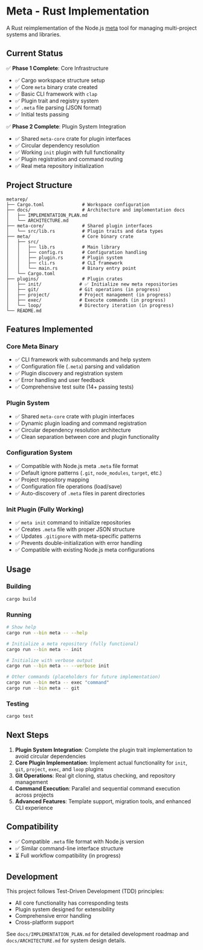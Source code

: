 # Meta - Rust Implementation

A Rust reimplementation of the Node.js [meta](https://github.com/mateodelnorte/meta) tool for managing multi-project systems and libraries.

## Current Status

✅ **Phase 1 Complete**: Core Infrastructure
- ✅ Cargo workspace structure setup
- ✅ Core `meta` binary crate created
- ✅ Basic CLI framework with `clap`
- ✅ Plugin trait and registry system
- ✅ `.meta` file parsing (JSON format)
- ✅ Initial tests passing

✅ **Phase 2 Complete**: Plugin System Integration
- ✅ Shared `meta-core` crate for plugin interfaces
- ✅ Circular dependency resolution
- ✅ Working `init` plugin with full functionality
- ✅ Plugin registration and command routing
- ✅ Real meta repository initialization

## Project Structure

```
metarep/
├── Cargo.toml              # Workspace configuration
├── docs/                   # Architecture and implementation docs
│   ├── IMPLEMENTATION_PLAN.md
│   └── ARCHITECTURE.md
├── meta-core/              # Shared plugin interfaces
│   └── src/lib.rs          # Plugin traits and data types
├── meta/                   # Core binary crate
│   ├── src/
│   │   ├── lib.rs          # Main library
│   │   ├── config.rs       # Configuration handling
│   │   ├── plugin.rs       # Plugin system
│   │   ├── cli.rs          # CLI framework
│   │   └── main.rs         # Binary entry point
│   └── Cargo.toml
├── plugins/                # Plugin crates
│   ├── init/              # ✅ Initialize new meta repositories
│   ├── git/               # Git operations (in progress)
│   ├── project/           # Project management (in progress)
│   ├── exec/              # Execute commands (in progress)
│   └── loop/              # Directory iteration (in progress)
└── README.md
```

## Features Implemented

### Core Meta Binary
- ✅ CLI framework with subcommands and help system
- ✅ Configuration file (`.meta`) parsing and validation
- ✅ Plugin discovery and registration system
- ✅ Error handling and user feedback
- ✅ Comprehensive test suite (14+ passing tests)

### Plugin System
- ✅ Shared `meta-core` crate with plugin interfaces
- ✅ Dynamic plugin loading and command registration
- ✅ Circular dependency resolution architecture
- ✅ Clean separation between core and plugin functionality

### Configuration System
- ✅ Compatible with Node.js meta `.meta` file format
- ✅ Default ignore patterns (`.git`, `node_modules`, `target`, etc.)
- ✅ Project repository mapping
- ✅ Configuration file operations (load/save)
- ✅ Auto-discovery of `.meta` files in parent directories

### Init Plugin (Fully Working)
- ✅ `meta init` command to initialize repositories
- ✅ Creates `.meta` file with proper JSON structure
- ✅ Updates `.gitignore` with meta-specific patterns
- ✅ Prevents double-initialization with error handling
- ✅ Compatible with existing Node.js meta configurations

## Usage

### Building
```bash
cargo build
```

### Running
```bash
# Show help
cargo run --bin meta -- --help

# Initialize a meta repository (fully functional)
cargo run --bin meta -- init

# Initialize with verbose output
cargo run --bin meta -- --verbose init

# Other commands (placeholders for future implementation)
cargo run --bin meta -- exec "command"
cargo run --bin meta -- git
```

### Testing
```bash
cargo test
```

## Next Steps

1. **Plugin System Integration**: Complete the plugin trait implementation to avoid circular dependencies
2. **Core Plugin Implementation**: Implement actual functionality for `init`, `git`, `project`, `exec`, and `loop` plugins
3. **Git Operations**: Real git cloning, status checking, and repository management
4. **Command Execution**: Parallel and sequential command execution across projects
5. **Advanced Features**: Template support, migration tools, and enhanced CLI experience

## Compatibility

- ✅ Compatible `.meta` file format with Node.js version
- ✅ Similar command-line interface structure
- ⏳ Full workflow compatibility (in progress)

## Development

This project follows Test-Driven Development (TDD) principles:
- All core functionality has corresponding tests
- Plugin system designed for extensibility
- Comprehensive error handling
- Cross-platform support

See `docs/IMPLEMENTATION_PLAN.md` for detailed development roadmap and `docs/ARCHITECTURE.md` for system design details.